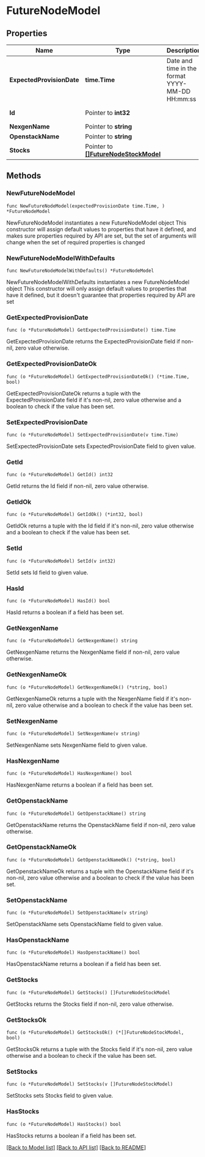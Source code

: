 # FutureNodeModel

## Properties

Name | Type | Description | Notes
------------ | ------------- | ------------- | -------------
**ExpectedProvisionDate** | **time.Time** | Date and time in the format YYYY-MM-DD HH:mm:ss | 
**Id** | Pointer to **int32** |  | [optional] [readonly] 
**NexgenName** | Pointer to **string** |  | [optional] 
**OpenstackName** | Pointer to **string** |  | [optional] 
**Stocks** | Pointer to [**[]FutureNodeStockModel**](FutureNodeStockModel.md) |  | [optional] 

## Methods

### NewFutureNodeModel

`func NewFutureNodeModel(expectedProvisionDate time.Time, ) *FutureNodeModel`

NewFutureNodeModel instantiates a new FutureNodeModel object
This constructor will assign default values to properties that have it defined,
and makes sure properties required by API are set, but the set of arguments
will change when the set of required properties is changed

### NewFutureNodeModelWithDefaults

`func NewFutureNodeModelWithDefaults() *FutureNodeModel`

NewFutureNodeModelWithDefaults instantiates a new FutureNodeModel object
This constructor will only assign default values to properties that have it defined,
but it doesn't guarantee that properties required by API are set

### GetExpectedProvisionDate

`func (o *FutureNodeModel) GetExpectedProvisionDate() time.Time`

GetExpectedProvisionDate returns the ExpectedProvisionDate field if non-nil, zero value otherwise.

### GetExpectedProvisionDateOk

`func (o *FutureNodeModel) GetExpectedProvisionDateOk() (*time.Time, bool)`

GetExpectedProvisionDateOk returns a tuple with the ExpectedProvisionDate field if it's non-nil, zero value otherwise
and a boolean to check if the value has been set.

### SetExpectedProvisionDate

`func (o *FutureNodeModel) SetExpectedProvisionDate(v time.Time)`

SetExpectedProvisionDate sets ExpectedProvisionDate field to given value.


### GetId

`func (o *FutureNodeModel) GetId() int32`

GetId returns the Id field if non-nil, zero value otherwise.

### GetIdOk

`func (o *FutureNodeModel) GetIdOk() (*int32, bool)`

GetIdOk returns a tuple with the Id field if it's non-nil, zero value otherwise
and a boolean to check if the value has been set.

### SetId

`func (o *FutureNodeModel) SetId(v int32)`

SetId sets Id field to given value.

### HasId

`func (o *FutureNodeModel) HasId() bool`

HasId returns a boolean if a field has been set.

### GetNexgenName

`func (o *FutureNodeModel) GetNexgenName() string`

GetNexgenName returns the NexgenName field if non-nil, zero value otherwise.

### GetNexgenNameOk

`func (o *FutureNodeModel) GetNexgenNameOk() (*string, bool)`

GetNexgenNameOk returns a tuple with the NexgenName field if it's non-nil, zero value otherwise
and a boolean to check if the value has been set.

### SetNexgenName

`func (o *FutureNodeModel) SetNexgenName(v string)`

SetNexgenName sets NexgenName field to given value.

### HasNexgenName

`func (o *FutureNodeModel) HasNexgenName() bool`

HasNexgenName returns a boolean if a field has been set.

### GetOpenstackName

`func (o *FutureNodeModel) GetOpenstackName() string`

GetOpenstackName returns the OpenstackName field if non-nil, zero value otherwise.

### GetOpenstackNameOk

`func (o *FutureNodeModel) GetOpenstackNameOk() (*string, bool)`

GetOpenstackNameOk returns a tuple with the OpenstackName field if it's non-nil, zero value otherwise
and a boolean to check if the value has been set.

### SetOpenstackName

`func (o *FutureNodeModel) SetOpenstackName(v string)`

SetOpenstackName sets OpenstackName field to given value.

### HasOpenstackName

`func (o *FutureNodeModel) HasOpenstackName() bool`

HasOpenstackName returns a boolean if a field has been set.

### GetStocks

`func (o *FutureNodeModel) GetStocks() []FutureNodeStockModel`

GetStocks returns the Stocks field if non-nil, zero value otherwise.

### GetStocksOk

`func (o *FutureNodeModel) GetStocksOk() (*[]FutureNodeStockModel, bool)`

GetStocksOk returns a tuple with the Stocks field if it's non-nil, zero value otherwise
and a boolean to check if the value has been set.

### SetStocks

`func (o *FutureNodeModel) SetStocks(v []FutureNodeStockModel)`

SetStocks sets Stocks field to given value.

### HasStocks

`func (o *FutureNodeModel) HasStocks() bool`

HasStocks returns a boolean if a field has been set.


[[Back to Model list]](../README.md#documentation-for-models) [[Back to API list]](../README.md#documentation-for-api-endpoints) [[Back to README]](../README.md)


